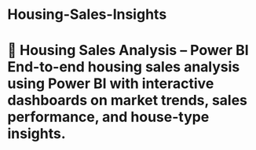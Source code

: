 # Housing-Sales-Insights
# 🏡 Housing Sales Analysis – Power BI    End-to-end housing sales analysis using Power BI with interactive dashboards on market trends, sales performance, and house-type insights.
